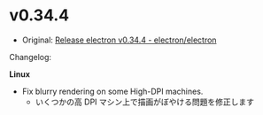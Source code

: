# v0.34.4

- Original: [Release electron v0.34.4 - electron/electron](https://github.com/electron/electron/releases/tag/v0.34.4)

Changelog:

**Linux**

- Fix blurry rendering on some High-DPI machines.
  - いくつかの高 DPI マシン上で描画がぼやける問題を修正します
